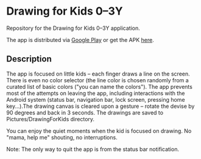 # Drawing for Kids 0–3Y

Repository for the Drawing for Kids 0–3Y application.

The app is distributed via [Google Play](https://play.google.com/store/apps/details?id=cz.jaro.drawing) or get the APK [here](https://github.com/jmalenko/DrawingForKids/tree/master/artifact/release).

## Description

The app is focused on little kids – each finger draws a line on the screen. There is even no color selector (the line color is chosen randomly from a curated list of basic colors ("you can name the colors"). The app prevents most of the attempts on leaving the app, including interactions with the Android system (status bar, navigation bar, lock screen, pressing home key...).The drawing canvas is cleared upon a gesture – rotate the devise by 90 degrees and back in 3 seconds. The drawings are saved to Pictures/DrawingForKids directory.

You can enjoy the quiet moments when the kid is focused on drawing. No "mama, help me" shouting, no interruptions.

Note: The only way to quit the app is from the status bar notification.